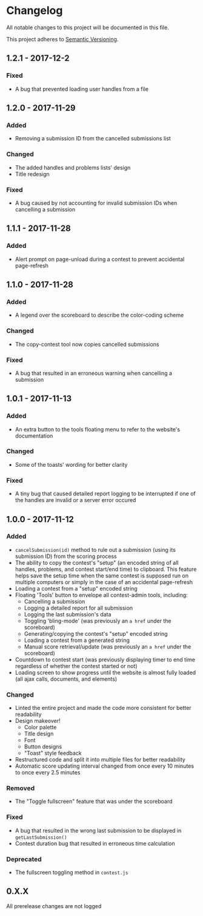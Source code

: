 # Changelog
All notable changes to this project will be documented in this file.

This project adheres to [Semantic Versioning](http://semver.org/spec/v2.0.0.html).

## 1.2.1 - 2017-12-2
### Fixed
  - A bug that prevented loading user handles from a file

## 1.2.0 - 2017-11-29
### Added
  - Removing a submission ID from the cancelled submissions list
  
### Changed
  - The added handles and problems lists' design
  - Title redesign

### Fixed
  - A bug caused by not accounting for invalid submission IDs when cancelling a submission

## 1.1.1 - 2017-11-28
### Added
  - Alert prompt on page-unload during a contest to prevent accidental page-refresh

## 1.1.0 - 2017-11-28
### Added
  - A legend over the scoreboard to describe the color-coding scheme
  
### Changed
  - The copy-contest tool now copies cancelled submissions
  
### Fixed
  - A bug that resulted in an erroneous warning when cancelling a submission

## 1.0.1 - 2017-11-13
### Added
  - An extra button to the tools floating menu to refer to the website's documentation

### Changed
  - Some of the toasts' wording for better clarity
  
### Fixed
  - A tiny bug that caused detailed report logging to be interrupted if one of the handles are invalid or a server error occured

## 1.0.0 - 2017-11-12
### Added
- `cancelSubmission(id)`  method to rule out a submission (using its submission ID) from the scoring process
- The ability to copy the contest's "setup" (an encoded string of all handles, problems, and contest start/end time) to clipboard. This feature helps save the setup time when the same contest is supposed run on multiple computers or simply in the case of an accidental page-refresh
- Loading a contest from a "setup" encoded string
- Floating 'Tools' button to envelope all contest-admin tools, including:
  - Cancelling a submission
  - Logging a detailed report for all submission
  - Logging the last submission's data
  - Toggling 'bling-mode' (was previously an `a href` under the scoreboard)
  - Generating/copying the contest's "setup" encoded string
  - Loading a contest from a generated string
  - Manual score retrieval/update (was previously an `a href` under the scoreboard)
- Countdown to contest start (was previously displaying timer to end time regardless of whether the contest started or not)
- Loading screen to show progress until the website is almost fully loaded (all ajax calls, documents, and elements)
  
### Changed
- Linted the entire project and made the code more consistent for better readability
- Design makeover!
  - Color palette
  - Title design
  - Font
  - Button designs
  - "Toast" style feedback
- Restructured code and split it into multiple files for better readability
- Automatic score updating interval changed from once every 10 minutes to once every 2.5 minutes
  
### Removed
- The "Toggle fullscreen" feature that was under the scoreboard

### Fixed
- A bug that resulted in the wrong last submission to be displayed in `getLastSubmission()`
- Contest duration bug that resulted in erroneous time calculation

### Deprecated
- The fullscreen toggling method in `contest.js`


## 0.X.X

All prerelease changes are not logged






